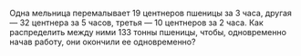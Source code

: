 Одна мельница перемалывает 19 центнеров пшеницы за 3 часа, другая — 32 центнера за 5 часов, третья — 10 центнеров  за 2  часа. Как  распределить между ними 133  тонны пшеницы, чтобы, одновременно начав работу, они окончили ее одновременно?